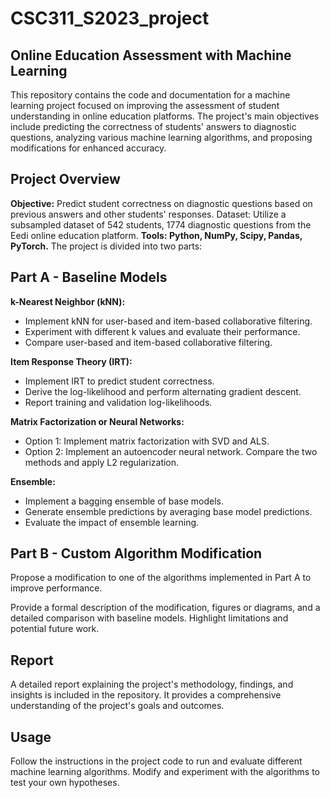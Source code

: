 # CSC311_S2023_project

## Online Education Assessment with Machine Learning
This repository contains the code and documentation for a machine learning project focused on improving the assessment of student understanding in online education platforms. The project's main objectives include predicting the correctness of students' answers to diagnostic questions, analyzing various machine learning algorithms, and proposing modifications for enhanced accuracy.

## Project Overview
**Objective:** 
Predict student correctness on diagnostic questions based on previous answers and other students' responses.
Dataset: Utilize a subsampled dataset of 542 students, 1774 diagnostic questions from the Eedi online education platform.
**Tools: Python, NumPy, Scipy, Pandas, PyTorch.**
The project is divided into two parts:

## Part A - Baseline Models
**k-Nearest Neighbor (kNN):**

- Implement kNN for user-based and item-based collaborative filtering.
- Experiment with different k values and evaluate their performance.
- Compare user-based and item-based collaborative filtering.

**Item Response Theory (IRT):**

- Implement IRT to predict student correctness.
- Derive the log-likelihood and perform alternating gradient descent.
- Report training and validation log-likelihoods.

**Matrix Factorization or Neural Networks:**

- Option 1: Implement matrix factorization with SVD and ALS.
- Option 2: Implement an autoencoder neural network.
Compare the two methods and apply L2 regularization.

**Ensemble:**

- Implement a bagging ensemble of base models.
- Generate ensemble predictions by averaging base model predictions.
- Evaluate the impact of ensemble learning.

## Part B - Custom Algorithm Modification
Propose a modification to one of the algorithms implemented in Part A to improve performance.

Provide a formal description of the modification, figures or diagrams, and a detailed comparison with baseline models.
Highlight limitations and potential future work.

## Report
A detailed report explaining the project's methodology, findings, and insights is included in the repository. It provides a comprehensive understanding of the project's goals and outcomes.

## Usage
Follow the instructions in the project code to run and evaluate different machine learning algorithms.
Modify and experiment with the algorithms to test your own hypotheses.
